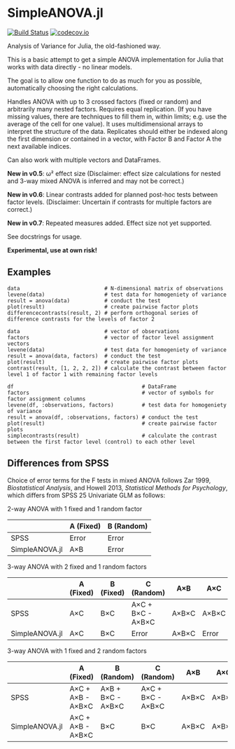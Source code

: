 # SimpleANOVA.jl

[![Build Status](https://travis-ci.org/BioTurboNick/SimpleANOVA.jl.svg?branch=master)](https://travis-ci.org/BioTurboNick/SimpleANOVA.jl)
[![codecov.io](https://codecov.io/github/BioTurboNick/SimpleANOVA.jl/coverage.svg?branch=master)](https://codecov.io/github/BioTurboNick/SimpleANOVA.jl?branch=master)

Analysis of Variance for Julia, the old-fashioned way.

This is a basic attempt to get a simple ANOVA implementation for Julia that works with data directly - no linear models.

The goal is to allow one function to do as much for you as possible, automatically choosing the right calculations.

Handles ANOVA with up to 3 crossed factors (fixed or random) and arbitrarily many nested factors. Requires equal replication. (If you have missing values, there are techniques to fill them in, within limits; e.g. use the average of the cell for one value).
It uses multidimensional arrays to interpret the structure of the data. Replicates should either be indexed along the first dimension or contained in a vector, with Factor B and Factor A the next available indices.

Can also work with multiple vectors and DataFrames.

**New in v0.5**: ω² effect size (Disclaimer: effect size calculations for nested and 3-way mixed ANOVA is inferred and may not be correct.)

**New in v0.6**: Linear contrasts added for planned post-hoc tests between factor levels. (Disclaimer: Uncertain if contrasts for multiple factors are correct.)

**New in v0.7**: Repeated measures added. Effect size not yet supported.

See docstrings for usage.

**Experimental, use at own risk!**

Examples
--------
```
data                           # N-dimensional matrix of observations
levene(data)                   # test data for homogeniety of variance
result = anova(data)           # conduct the test
plot(result)                   # create pairwise factor plots
differencecontrasts(result, 2) # perform orthogonal series of difference contrasts for the levels of factor 2
```
```
data                           # vector of observations
factors                        # vector of factor level assignment vectors
levene(data)                   # test data for homogeniety of variance
result = anova(data, factors)  # conduct the test
plot(result)                   # create pairwise factor plots
contrast(result, [1, 2, 2, 2]) # calculate the contrast between factor level 1 of factor 1 with remaining factor levels
```
```
df                                         # DataFrame
factors                                    # vector of symbols for factor assignment columns
levene(df, :observations, factors)         # test data for homogeniety of variance
result = anova(df, :observations, factors) # conduct the test
plot(result)                               # create pairwise factor plots
simplecontrasts(result)                    # calculate the contrast between the first factor level (control) to each other level
```

Differences from SPSS
---------------------
Choice of error terms for the F tests in mixed ANOVA follows Zar 1999, _Biostatistical Analysis_, and Howell 2013, _Statistical Methods for Psychology_, which differs from SPSS 25 Univariate GLM as follows:

2-way ANOVA with 1 fixed and 1 random factor

|                | A (Fixed) | B (Random) |
|----------------|-----------|------------|
| SPSS           | Error     | Error      |
| SimpleANOVA.jl | A×B       | Error      |

3-way ANOVA with 2 fixed and 1 random factors

|                | A (Fixed) | B (Fixed) | C (Random)        | A×B   | A×C   | B×C   | A×B×C |
|----------------|-----------|-----------|-------------------|-------|-------|-------|-------|
| SPSS           | A×C       | B×C       | A×C + B×C - A×B×C | A×B×C | A×B×C | A×B×C | Error |
| SimpleANOVA.jl | A×C       | B×C       | Error             | A×B×C | Error | Error | Error |

3-way ANOVA with 1 fixed and 2 random factors

|                | A (Fixed)         | B (Random)        | C (Random)        | A×B   | A×C   | B×C   | A×B×C |
|----------------|-------------------|-------------------|-------------------|-------|-------|-------|-------|
| SPSS           | A×C + A×B - A×B×C | A×B + B×C - A×B×C | A×C + B×C - A×B×C | A×B×C | A×B×C | A×B×C | Error |
| SimpleANOVA.jl | A×C + A×B - A×B×C | B×C               | B×C               | A×B×C | A×B×C | Error | Error |
